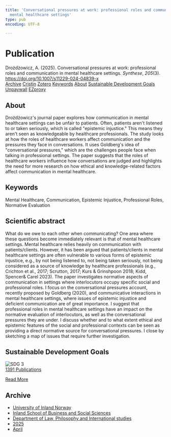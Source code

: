 ```yaml
---
title: 'Conversational pressures at work: professional roles and communication in
  mental healthcare settings'
type: pub
encoding: UTF-8

---
```

<h1>Publication</h1>
<article id="csl-bib-container-6R7M9G24" class="csl-bib-container">
  <div class="csl-bib-body"> <div class="csl-entry">Drożdżowicz, A. (2025). Conversational pressures at work: professional roles and communication in mental healthcare settings. <i>Synthese</i>, <i>205</i>(3). <a href="https://doi.org/10.1007/s11229-024-04839-x">https://doi.org/10.1007/s11229-024-04839-x</a></div> </div>
  <div class="csl-bib-buttons">
    <a href="#taxonomy-article-6R7M9G24" alt="archive" class="csl-bib-button">Archive</a>
    <a href="https://app.cristin.no/results/show.jsf?id=2371301" alt="Cristin" class="csl-bib-button">Cristin</a>
    <a href="http://zotero.org/groups/5881554/items/6R7M9G24" alt="Zotero" class="csl-bib-button">Zotero</a>
    <a href="#keywords-article-6R7M9G24" alt="keywords" class="csl-bib-button">Keywords</a>
    <a href="#about-article-6R7M9G24" alt="about_pub" class="csl-bib-button">About</a>
    <a href="#sdg-article-6R7M9G24" alt="sdg" class="csl-bib-button">Sustainable Development Goals</a>
    <a href="https://link.springer.com/content/pdf/10.1007/s11229-024-04839-x.pdf" alt="Unpaywall" class="csl-bib-button">Unpaywall</a>
    <a href="https://link.springer.com/content/pdf/10.1007/s11229-024-04839-x.pdf" alt="EZproxy" class="csl-bib-button">EZproxy</a>
  </div>
  <div id="csl-bib-meta-container-6R7M9G24"></div>
</article>
<div id="csl-bib-meta-6R7M9G24" class="csl-bib-meta">
  <article id="about-article-6R7M9G24" class="about_pub-article">
    <h1>About</h1>
    Drożdżowicz's journal paper explores how communication in mental healthcare settings can be unfair to patients. Often, patients aren't listened to or taken seriously, which is called "epistemic injustice." This means they aren't seen as knowledgeable by healthcare professionals. The study looks at how the roles of healthcare workers affect communication and the pressures they face in conversations. It uses Goldberg's idea of "conversational pressures," which are the challenges people face when talking in professional settings. The paper suggests that the roles of healthcare workers influence how conversations are judged and highlights the need for more research on how ethical and knowledge-related factors affect communication in mental healthcare.
  </article>
  <article id="keywords-article-6R7M9G24" class="keywords-article">
    <h1>Keywords</h1>
    Mental Healthcare, Communication, Epistemic Injustice, Professional Roles, Normative Evaluation
  </article>
  <article id="abstract-article-6R7M9G24" class="abstract-article">
    <h1>Scientific abstract</h1>
    What do we owe to each other when communicating? One area where these questions become immediately relevant is that of mental healthcare settings. Mental healthcare relies heavily on communication with patients/clients. However, it has been argued that patients/clients in mental healthcare settings are often vulnerable to various forms of epistemic injustice, e.g., by not being listened to, not being taken seriously, not being considered as a source of knowledge by healthcare professionals (e.g., Crichton et al., 2017; Scrutton, 2017; Kurs &amp; Grinshpoon 2018; Kidd, Spencer&amp; Carel 2023). The paper investigates normative aspects of communication in settings where interlocutors occupy specific social and professional roles. I focus on the conversational pressures account, recently proposed by Goldberg (2020), and communicative interactions in mental healthcare settings, where issues of epistemic injustice and deficient communication are of great importance. I suggest that professional roles in mental healthcare settings have an impact on the normative evaluation of interlocutors, as well as the conversational pressures they are under. I discuss whether and to what extent ethical and epistemic features of the social and professional contexts can be seen as providing a direct normative source for conversational pressures. I close by sketching a map of issues that require further investigation.
  </article>
  <article id="sdg-article-6R7M9G24" class="sdg-article">
    <h1>Sustainable Development Goals</h1>
    <div class="sdg-container"><div id="sdg3" class="sdg">
        <img src="{{< params subfolder >}}images/sdg/sdg03_en.png" class="image" alt="SDG 3">
        <div class="sdg-overlay">
          <a href="{{< params subfolder >}}en/archive/?sdg=3#archive" class="sdg-publication-count"><span>1391</span> Publications</a>
          <p><a href="https://sdgs.un.org/goals/goal3" class="sdg-read-more">Read More</a></p>
        </div>
      </div></div>
  </article>
  <article id="taxonomy-article-6R7M9G24" class="taxonomy-article">
    <h1>Archive</h1>
    <ul>
      <li><a href="{{< params subfolder >}}en/archive/?key=3DCRN523">University of Inland Norway</a></li>
      <li><a href="{{< params subfolder >}}en/archive/?key=DU8Q9LN9">Inland School of Business and Social Sciences</a></li>
      <li><a href="{{< params subfolder >}}en/archive/?key=ITYAG68H">Department of Law, Philosophy and International studies</a></li>
      <li><a href="{{< params subfolder >}}en/archive/?key=5MXSAE5D">2025</a></li>
      <li><a href="{{< params subfolder >}}en/archive/?key=GL4P5BU8">April</a></li>
    </ul>
  </article>
</div>
